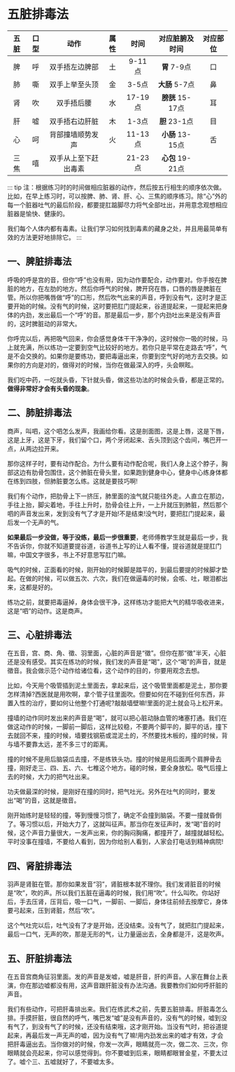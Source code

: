 # 五脏排毒法

| 五脏 | 口型 |         动作         | 属性 |  时间   |  对应脏腑及时间  | 对应部位 |
| :--: | :--: | :------------------: | :--: | :-----: | :--------------: | :------: |
|  脾  |  呼  |    双手捂左边脾部    |  土  | 9-11点  |   **胃** 7-9点   |    口    |
|  肺  |  嘶  |    双手上举至头顶    |  金  |  3-5点  |  **大肠** 5-7点  |    鼻    |
|  肾  |  吹  |      双手捂后腰      |  水  | 17-19点 | **膀胱** 15-17点 |    耳    |
|  肝  |  嘘  |    双手捂右边肝脏    |  木  |  1-3点  |  **胆** 23-1点   |    目    |
|  心  |  呵  |   背部撞墙顺势发声   |  火  | 11-13点 | **小肠** 13-15点 |    舌    |
| 三焦 |  嘻  | 双手从上至下赶出毒素 |      | 21-23点 | **心包** 19-21点 |          |

::: tip
注：根据练习时的时间做相应脏器的动作，然后按五行相生的顺序依次做。比如，在早上练习时，可以按脾、肺、肾、肝、心、三焦的顺序练习。除“心”外的每一个脏器吐气的最后阶段，都要提肛踮脚尽力将气全部吐出，并用意念观想相应脏器是愉快、健康的。

我们每个人体内都有毒素。让我们学习如何找到毒素的藏身之处，并且用最简单有效的方法更好地排除它。
:::

## 一、脾脏排毒法

呼吸的呼是宫的音，但你“呼”也没有用，因为动作要配合，动作要对。你手按在脾脏的地方，在左肋的地方。然后你呼气的时候，脾开窍在唇，口唇的唇是脾脏在管。所以你把嘴唇做“呼”的口形，然后吹气出来的声音，呼到没有气，这时才是正要开始的时候。没有气的时候，这时要把肛门提起来，谷道提起来，一提起来把身体的内劲，发出最后一个“呼”的音。那是最后一步，那个内劲吐出来是没有声音的，这时脾脏动的非常大。

你呼完以后，再把吸气回来，你会感觉身体干干净净的，这时候你一吸的时候，马上就充满，所以练功一定要到空气比较好的地方。若你只是平常在走路去“呼”，气是不会交换的。如果你是要练功，要把毒逼出来，你要到空气好的地方去交换。如果你的方向是对的，做得对的时候，当你在做最深入的呼，头会瞑眩。

我们吃中药，一吃就头昏，下针就头昏，做这些功法的时候会头昏，都是正常的。**做得非常好才会有头昏的现象**。

## 二、肺脏排毒法

商声，叫呬，这个呬怎么发声，我画给你看。这是剖面图，这是上唇，这是下唇，这是上牙，这是下牙，我们留个口，两个牙闭起来、舌头顶到这个齿间，嘴巴开一点，从两边拉开来。

那你这样子时，要有动作配合。为什么要有动作配合呢，我们人身上这个脖子，胸部这边有肋骨包围住，这个肺脏在骨头里，如果跑到健身中心，健身中心练身体都在练到四肢，但肺脏要怎么练。这就是要技巧啊!

我们有个动作，把肋骨上下一挤压，肺里面的浊气就只能往外走。人直立在那边，手往上抬，脚尖着地，手往上升时，肋骨会往上升，一上升就压到肺脏，然后那个呬的声音发出来，发到没有气了才是开始!不是结束!没气时，要把肛门提起来，最后发一个无声的气。

**如果最后一步没做，等于没练，最后一步很重要**，老师傅教学生就是最后一步，我不告诉你，你就不知道要提谷道，谷道书上写的让人看不懂，提谷道就是提肛门嘛，中国文字很多，书上不好意思写肛门嘛。

吸气的时候，正面看的时候，刚开始的时候脚是踏平的，到最后要提的时候脚才垫起。在做的时候，可以做五次、六次，我们在做逼毒的时候，会咳、吐，眼泪都出来，这都是好的。

练功之前，就要把毒逼掉，身体会很干净，这样练功才能把大气的精华吸收进来，这是“呬”的动作。这是商声。

## 三、心脏排毒法

在五音，宫、商、角、徵、羽里面，心脏的声音是“徵”。但你在那“徵”半天，心脏还是没有感受。其实在练功的时候，我们发的声音是“喝”，这个“喝”的声音，就是徵音。我会做示范个动作给诸位看，这个动作的目的，你要用观念去想。

比如，今天用个吸管插到泥土里面去，拿起来后，这个吸管里面都是泥土，那你要怎样清掉?西医就是用吹啊，拿个管子往里面吹。但要如何在不碰到任何东西，非置入性的治疗，要如何让他整个打通呢?敲敲墙壁嘛!里面的泥土就会马上松开来。

撞墙的动作同时发出来的声音是“喝”，就可以把心脏动脉血管的堵塞打通。我们在做这动作的时候，一脚前一脚后，这样比较稳，不要两个脚平的，脚平的话，撞下去就回不来，撞的时候，墙要找钢筋或混泥土的，不然要找木板的，撞的时候，背与墙不要靠太远，差不多三寸的距离。

撞的时候不是用后脑袋瓜去撞，不是练铁头功。撞的时候是用后面两个肩胛骨去撞，刚好走三、四、五、六、七椎这个地方。碰的时候，要全身放松。吸气后撞上去的时候，大力的把气吐出来。

功夫做最深的时候，是刚好在撞的同时，把气吐光。另外在吐气的同时，要发出“喝”的音，这就是徵音。

刚开始练时是轻轻的撞，等到慢慢习惯了，确定不会撞到脑袋。不要一撞就昏倒了。等习惯以后，开始大力了，这就叫征声。那当你在发征声时，发“喝”音的时候，这个声音力量很大，一发声出来，你的胸闷胸痛，都撞开了，越撞就越轻松。平时没事在撞墙，不要给人看到，因为你给别人看到，人家会打电话到精神病院!

## 四、肾脏排毒法

羽声是肾脏在管。那你如果发音“羽”，肾脏根本就不理你。我们发肾脏音的时候是“吹”，吹的声。所以我们五脏在逼毒的时候，我们用“吹”。什么叫吹。你站好后，手去压肾，压背后，吸一口气，一脚前、一脚后，身体往前倾去按摩它，身体要弓起来，压到肾脏，然后“吹”。

这个气吐完以后，吐气没有了才是开始，还没结束。没有气了，就把肛门提起来，最后一口气，无声的吹，那是无形的气，让力量逼出去，全身都是汗，这是吹声。

## 五、肝脏排毒法

在五音宫商角征羽里面。发的声音是发嘘，嘘是肝音，肝的声音。人家在舞台上表演，你在那边嘘都没有用，这声音跟肝脏没有办法沟通。我要教你们如何呼肝脏的声音。

我们有些动作，可把肝毒排出来。我们在练武术之前，先要五脏排毒。肝脏毒怎么排。手摸肝脏，很自然的呼气，嘴巴发“嘘”是没有声音的，没有气的时候，嘘到没有气了，到没有气了的时候，还没有结束哦，这才刚开始。当没有气时，把谷道提起来，再最后发一声无声的嘘，因为没有气了嘛!用内劲发出来的嘘才有效，才会把肝毒逼出去。当你做对的时候，你发一次声，眼睛就亮一次，做二次、三次，你眼睛就会亮起来，你可以感觉得到。你不要嘘到后来，眼睛都眼冒金星，不要太过了。嘘个三、五嘘就好了，不要嘘太多。
